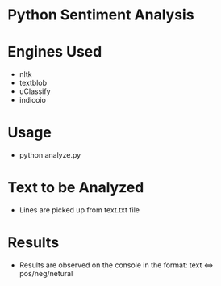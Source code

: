 # Python Sentiment Analysis

Engines Used
============
- nltk
- textblob
- uClassify
- indicoio

Usage
=====
- python analyze.py

Text to be Analyzed
===================
- Lines are picked up from text.txt file

Results
=======
- Results are observed on the console in the format: text <=> pos/neg/netural
